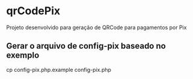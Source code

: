 # qrCodePix

Projeto desenvolvido para geração de QRCode para pagamentos por Pix

## Gerar o arquivo de config-pix baseado no exemplo
cp config-pix.php.example config-pix.php
